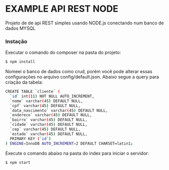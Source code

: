 # EXAMPLE API REST NODE

Projeto de de api REST simples usando NODE.js conectando num banco de dados MYSQL

### Instação

Executar o comando do composer na pasta do projeto:

```sh
$ npm install
```

Nomeei o banco de dados como crud, porém você pode alterar essas configurações no arquivo config/default.json.
Abaixo segue a query para criação da tabela:

```sh
CREATE TABLE `cliente` (
  `id` int(11) NOT NULL AUTO_INCREMENT,
  `nome` varchar(45) DEFAULT NULL,
  `cpf` varchar(45) DEFAULT NULL,
  `data_nascimento` varchar(45) DEFAULT NULL,
  `endereco` varchar(45) DEFAULT NULL,
  `bairro` varchar(45) DEFAULT NULL,
  `cidade` varchar(45) DEFAULT NULL,
  `cep` varchar(45) DEFAULT NULL,
  `estado` varchar(45) DEFAULT NULL,
  PRIMARY KEY (`id`)
) ENGINE=InnoDB AUTO_INCREMENT=2 DEFAULT CHARSET=latin1;
```

Execute o comando abaixo na pasta do index para iniciar o servidor:

```sh
$ npm start
```
